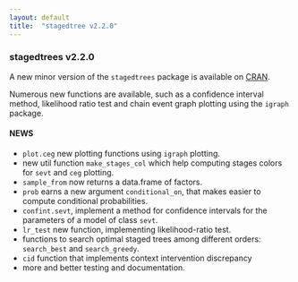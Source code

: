 ```yaml
---
layout: default
title:  "stagedtree v2.2.0"
---
```


### stagedtrees v2.2.0  

A new minor version of the `stagedtrees` package is available 
on [CRAN](https://cran.r-project.org/package=stagedtrees). 

Numerous new functions are available, such as a 
confidence interval method, likelihood ratio test and 
chain event graph plotting using the `igraph` package.  

#### NEWS 

* `plot.ceg` new plotting functions using `igraph` plotting.
* new util function `make_stages_col` which help computing 
  stages colors for `sevt` and `ceg` plotting.
* `sample_from` now returns a data.frame of factors. 
* `prob` earns a new argument `conditional_on`, that 
   makes easier to compute conditional probabilities. 
* `confint.sevt`, implement a method for confidence intervals
   for the parameters of a model of class `sevt`. 
* `lr_test` new function, implementing likelihood-ratio 
   test.
* functions to search optimal staged trees among different orders:
  `search_best` and `search_greedy`.
* `cid` function that implements context intervention discrepancy
* more and better testing and documentation.
